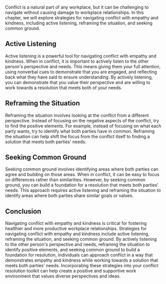 
Conflict is a natural part of any workplace, but it can be challenging to navigate without causing damage to workplace relationships. In this chapter, we will explore strategies for navigating conflict with empathy and kindness, including active listening, reframing the situation, and seeking common ground.

Active Listening
----------------

Active listening is a powerful tool for navigating conflict with empathy and kindness. When in conflict, it is important to actively listen to the other person's perspective and needs. This means giving them your full attention, using nonverbal cues to demonstrate that you are engaged, and reflecting back what they have said to ensure understanding. By actively listening, you can demonstrate that you value their perspective and are willing to work towards a resolution that meets both of your needs.

Reframing the Situation
-----------------------

Reframing the situation involves looking at the conflict from a different perspective. Instead of focusing on the negative aspects of the conflict, try to find the positive elements. For example, instead of focusing on what each party wants, try to identify what both parties have in common. Reframing the situation can help shift the focus from the conflict itself to finding a solution that meets both parties' needs.

Seeking Common Ground
---------------------

Seeking common ground involves identifying areas where both parties can agree and building on those areas. When in conflict, it can be easy to focus on differences rather than similarities. However, by seeking common ground, you can build a foundation for a resolution that meets both parties' needs. This approach requires active listening and reframing the situation to identify areas where both parties share similar goals or values.

Conclusion
----------

Navigating conflict with empathy and kindness is critical for fostering healthier and more productive workplace relationships. Strategies for navigating conflict with empathy and kindness include active listening, reframing the situation, and seeking common ground. By actively listening to the other person's perspective and needs, reframing the situation to identify positive elements, and seeking common ground to build a foundation for resolution, individuals can approach conflict in a way that demonstrates empathy and kindness while working towards a solution that meets both parties' needs. Incorporating these strategies into your conflict resolution toolkit can help create a positive and supportive work environment that values diverse perspectives and ideas.
